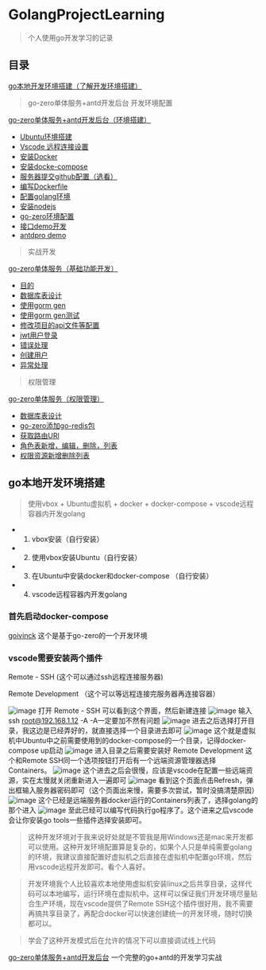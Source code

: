 # GolangProjectLearning

> 个人使用go开发学习的记录

## 目录


[go本地开发环境搭建（了解开发环境搭建）](#go本地开发环境搭建)<br />

> go-zero单体服务+antd开发后台 开发环境配置

[go-zero单体服务+antd开发后台（环境搭建）](doc/go-zero-antd.md)
+ [Ubuntu环境搭建](doc/go-zero-antd.md#环境搭建)<br />
+ [Vscode 远程连接设置](#vscode-远程连接设置)<br />
+ [安装Docker](doc/go-zero-antd.md#安装docker)<br />
+ [安装docke-compose](doc/go-zero-antd.md#安装docker-compose)<br />
+ [服务器提交github配置（选看）](doc/go-zero-antd.md#github-ssh配置)<br />
+ [编写Dockerfile](doc/go-zero-antd.md#编写dockerfile)<br />
+ [配置golang环境](doc/go-zero-antd.md#配置golang环境)<br />
+ [安装nodejs](doc/go-zero-antd.md#安装nodejs)
+ [go-zero环境配置](doc/go-zero-antd.md#go-zero环境配置)<br />
+ [接口demo开发](doc/go-zero-antd.md#tapi-接口开发)<br />
+ [antdpro demo](doc/go-zero-antd.md#antd-pro-demo)

> 实战开发

[go-zero单体服务（基础功能开发）](doc/go-zero-antd2.md#后台开发实战-2)

+ [目的](doc/go-zero-antd2.md#目的)<br />
+ [数据库表设计](doc/go-zero-antd2.md#数据库表设计)<br />
+ [使用gorm gen](doc/go-zero-antd2.md#使用gorm-gen)<br />
+ [使用gorm gen测试](doc/go-zero-antd2.md#go-zero引入gorm-gen测试)<br />
+ [修改项目的api文件等配置](doc/go-zero-antd2.md#修改项目的api文件等配置)<br />
+ [jwt用户登录](doc/go-zero-antd2.md#jwt用户登录)<br />
+ [错误处理](doc/go-zero-antd2.md#错误处理)<br />
+ [创建用户](doc/go-zero-antd2.md#创建用户)<br />
+ [异常处理](doc/go-zero-antd2.md#异常处理)<br />

> 权限管理

[go-zero单体服务（权限管理）](doc/go-zero-antd3.md#go-zero单体服务权限管理)<br />
+ [数据库表设计](doc/go-zero-antd3.md#数据库表设计)<br />
+ [go-zero添加go-redis包](doc/go-zero-antd3.md#go-zero增加redis)<br />
+ [获取路由URl](doc/go-zero-antd3.md#获取路由url)<br />
+ [角色表新增，编辑，删除，列表](doc/go-zero-antd3.md#角色表新增编辑删除列表)<br />
+ [权限资源新增删除列表](doc/go-zero-antd3.md#权限资源新增删除列表)<br />

## go本地开发环境搭建

> 使用vbox + Ubuntu虚拟机 + docker + docker-compose + vscode远程容器内开发golang

+ 1. vbox安装（自行安装）
+ 2. 使用vbox安装Ubuntu（自行安装）
+ 3. 在Ubuntu中安装docker和docker-compose （自行安装）
+ 4. vscode远程容器内开发golang

### 首先启动docker-compose
    
[goivinck](https://github.com/nivin-studio/gonivinck) 这个是基于go-zero的一个开发环境

### vscode需要安装两个插件

Remote - SSH (这个可以通过ssh远程连接服务器)

Remote Development （这个可以等远程连接完服务器再连接容器）

![image](img/1.png)
打开 Remote - SSH 可以看到这个界面，然后新建连接
![image](img/2.png)
输入 ssh root@192.168.1.12 -A   -A一定要加不然有问题
![image](img/3.png)
进去之后选择打开目录，我这边是已经弄好的，就直接选择一个目录进去即可
![image](img/4.png)
这个就是虚拟机中Ubuntu中之前需要使用到的docker-compose的一个目录，记得docker-compose up启动
![image](img/5.png)
进入目录之后需要安装好 Remote Development 这个和Remote SSH同一个选项按钮打开后有一个远端资源管理器选择Containers。
![image](img/6.png)
这个进去之后会很慢，应该是vscode在配置一些远端资源，实在太慢就关闭重新进入一遍即可
![image](img/7.png)
看到这个页面点击Refresh，弹出框输入服务器密码即可（这个页面出来慢，需要多次尝试，暂时没搞清楚原因）
![image](img/8.png)
这个已经是远端服务器docker运行的Containers列表了，选择golang的那个进入
![image](img/9.png)
至此已经可以编写代码执行go程序了。这个进来之后vscode会让你安装go tools一些插件选择安装即可。

> 这种开发环境对于我来说好处就是不管我是用Windows还是mac来开发都可以使用。这种开发环境配置算是复杂的，如果个人只是单纯需要golang的环境，我建议直接配置好虚拟机之后直接在虚拟机中配置go环境，然后用vscode远程开发即可。看个人喜好。

> 开发环境我个人比较喜欢本地使用虚拟机安装linux之后共享目录，这样代码可以本地编写，运行环境在虚拟机中。这样可以保证我们开发环境尽量贴合生产环境，现在vscode提供了Remote SSH这个插件很好用，我不需要再搞共享目录了，再配合docker可以快速创建统一的开发环境，随时切换都可以。

> 学会了这种开发模式后在允许的情况下可以直接调试线上代码

[go-zero单体服务+antd开发后台](doc/go-zero-antd.md)
一个完整的go+antd的开发学习实战